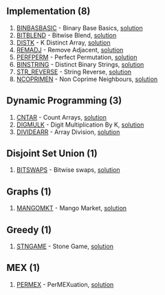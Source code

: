 ## Implementation (8)
1. [BINBASBASIC](https://www.codechef.com/problems/BINBASBASIC) - Binary Base Basics, [solution](./BINBASBASIC)
2. [BITBLEND](https://www.codechef.com/problems/BITBLEND) - Bitwise Blend, [solution](./BITBLEND)
3. [DISTK](https://www.codechef.com/problems/DISTK) - K Distinct Array, [solution](./DISTK)
4. [REMADJ](https://www.codechef.com/problems/REMADJ) - Remove Adjacent, [solution](./REMADJ)
5. [PERFPERM](https://www.codechef.com/problems/PERFPERM) - Perfect Permutation, [solution](./PERFPERM)
6. [BINSTRING](https://www.codechef.com/problems/BINSTRING) - Distinct Binary Strings, [solution](./BINSTRING)
7. [STR_REVERSE](https://www.codechef.com/problems/STR_REVERSE) - String Reverse, [solution](./STR_REVERSE)
8. [NCOPRIMEN](https://www.codechef.com/problems/NCOPRIMEN) - Non Coprime Neighbours, [solution](./NCOPRIMEN)

## Dynamic Programming (3)
1. [CNTAR](https://www.codechef.com/problems/CNTAR) - Count Arrays, [solution](./CNTAR)
2. [DIGMULK](https://www.codechef.com/problems/DIGMULK) - Digit Multiplication By K, [solution](./DIGMULK)
3. [DIVIDEARR](https://www.codechef.com/problems/DIVIDEARR) - Array Division, [solution](./DIVIDEARR)

## Disjoint Set Union (1)
1. [BITSWAPS](https://www.codechef.com/problems/BITSWAPS) - Bitwise swaps, [solution](./BITSWAPS)

## Graphs (1)
1. [MANGOMKT](https://www.codechef.com/problems/MANGOMKT) - Mango Market, [solution](./MANGOMKT)

## Greedy (1)
1. [STNGAME](https://www.codechef.com/problems/STNGAME) - Stone Game, [solution](./STNGAME)

## MEX (1)
1. [PERMEX](https://www.codechef.com/problems/PERMEX) - PerMEXuation, [solution](./PERMEX)